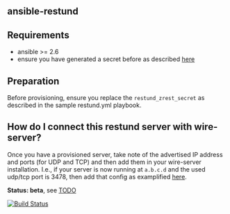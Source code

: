 ## ansible-restund

## Requirements

- ansible >= 2.6
- ensure you have generated a secret before as described [here](https://github.com/wireapp/wire-server-deploy/blob/master/charts/brig/values.yaml#L66-L71)

## Preparation

Before provisioning, ensure you replace the `restund_zrest_secret` as described in the sample restund.yml playbook.

## How do I connect this restund server with wire-server?

Once you have a provisioned server, take note of the advertised IP address and ports (for UDP and TCP) and then add them in your wire-server installation. I.e., if your server is now running at `a.b.c.d` and the used udp/tcp port is 3478, then add that config as examplified [here](https://github.com/wireapp/wire-server-deploy/blob/master/charts/brig/values.yaml#L66-L71).

**Status: beta**, see [TODO](TODO.md)

[![Build Status](https://travis-ci.org/wireapp/ansible-restund.svg?branch=master)](https://travis-ci.org/wireapp/ansible-restund)

